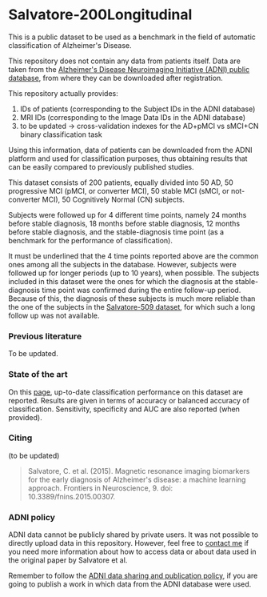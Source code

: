 # Salvatore-200Longitudinal
This is a public dataset to be used as a benchmark in the field of automatic classification of Alzheimer's Disease.

This repository does not contain any data from patients itself. Data are taken from the <a href="http://adni.loni.usc.edu/" target="_blank">Alzheimer's Disease Neuroimaging Initiative (ADNI) public database</a>, from where they can be downloaded after registration. 

This repository actually provides:
  1. IDs of patients (corresponding to the Subject IDs in the ADNI database)
  2. MRI IDs (corresponding to the Image Data IDs in the ADNI database)
  3. to be updated -> cross-validation indexes for the AD+pMCI vs sMCI+CN binary classification task

Using this information, data of patients can be downloaded from the ADNI platform and used for classification purposes, thus obtaining results that can be easily compared to previously published studies.

This dataset consists of 200 patients, equally divided into 50 AD, 50 progressive MCI (pMCI, or converter MCI), 50 stable MCI (sMCI, or not-converter MCI), 50 Cognitively Normal (CN) subjects.

Subjects were followed up for 4 different time points, namely 24 months before stable diagnosis, 18 months before stable diagnosis, 12 months before stable diagnosis, and the stable-diagnosis time point (as a benchmark for the performance of classification).

It must be underlined that the 4 time points reported above are the common ones among all the subjects in the database. However, subjects were followed up for longer periods (up to 10 years), when possible. The subjects included in this dataset were the ones for which the diagnosis at the stable-diagnosis time point was confirmed during the entire follow-up period. Because of this, the diagnosis of these subjects is much more reliable than the one of the subjects in the [Salvatore-509 dataset](https://github.com/christiansalvatore/Salvatore-509), for which such a long follow up was not available.

### Previous literature
To be updated.

### State of the art
On this [page](https://christiansalvatore.github.io/2016-10-20/is-this-alzheimer/#Salvatore-200Longitudinal), up-to-date classification performance on this dataset are reported. Results are given in terms of accuracy or balanced accuracy of classification. Sensitivity, specificity and AUC are also reported (when provided).

### Citing
(to be updated)
>Salvatore, C. et al. (2015). Magnetic resonance imaging biomarkers for the early diagnosis of Alzheimer's disease: a machine learning approach. Frontiers in Neuroscience, 9. doi: 10.3389/fnins.2015.00307.

### ADNI policy
ADNI data cannot be publicly shared by private users. It was not possible to directly upload data in this repository. However, feel free to <a href="mailto:christian.salvatore.ibfm.cnr.it">contact me</a> if you need more information about how to access data or about data used in the original paper by Salvatore et al.

Remember to follow the [ADNI data sharing and publication policy](http://adni.loni.usc.edu/wp-content/uploads/how_to_apply/ADNI_DSP_Policy.pdf), if you are going to publish a work in which data from the ADNI database were used.
